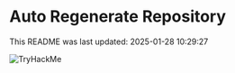 # Auto Regenerate Repository

This README was last updated: 2025-01-28 10:29:27

 ![TryHackMe](https://tryhackme.com/badge/533634)